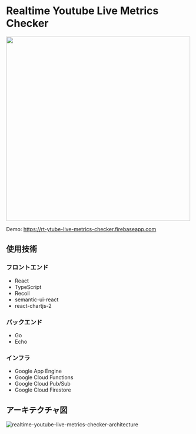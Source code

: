 # Realtime Youtube Live Metrics Checker
<img src="https://user-images.githubusercontent.com/40758815/90949580-1f4a4b00-e484-11ea-9e66-03afe349b939.png" width=500 />

Demo: https://rt-ytube-live-metrics-checker.firebaseapp.com

## 使用技術
### フロントエンド
- React
- TypeScript
- Recoil
- semantic-ui-react
- react-chartjs-2
### バックエンド
- Go
- Echo

### インフラ
- Google App Engine
- Google Cloud Functions
- Google Cloud Pub/Sub
- Google Cloud Firestore

## アーキテクチャ図
![realtime-youtube-live-metrics-checker-architecture](https://user-images.githubusercontent.com/40758815/90919288-29872d80-e421-11ea-937a-fa081f38c5f5.png)
